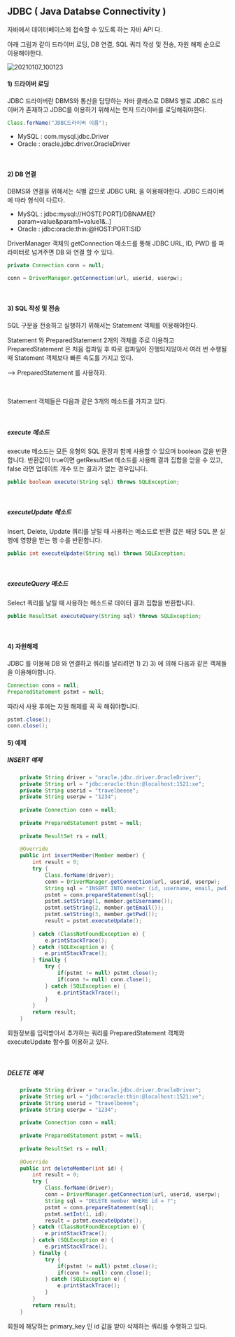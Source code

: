 ## JDBC ( Java Databse Connectivity )

자바에서 데이터베이스에 접속할 수 있도록 하는 자바 API 다.

아래 그림과 같이 드라이버 로딩, DB 연결, SQL 쿼리 작성 및 전송, 자원 해제 순으로 이용해야한다.

![20210107_100123](https://user-images.githubusercontent.com/59816811/103838019-5cc81180-50cf-11eb-87aa-c89e5d1ed039.png)

#### 1) 드라이버 로딩

JDBC 드라이버란 DBMS와 통신을 담당하는 자바 클래스로 DBMS 별로 JDBC 드라이버가 존재하고 JDBC를 이용하기 위해서는 먼저 드라이버를 로딩해줘야한다.

```java
Class.forName("JDBC드라이버 이름");
```

- MySQL : com.mysql.jdbc.Driver
- Oracle : oracle.jdbc.driver.OracleDriver

<br>

#### 2) DB 연결

DBMS와 연결을 위해서는 식별 값으로 JDBC URL 을 이용해야한다. JDBC 드라이버에 따라 형식이 다르다.

- MySQL : jdbc:mysql://HOST[:PORT]/DBNAME[?param=value&param1=value1&..]
- Oracle : jdbc:oracle:thin:@HOST:PORT:SID

DriverManager 객체의 getConnection 메소드를 통해 JDBC URL, ID, PWD 를 파라미터로 넘겨주면 DB 와 연결 할 수 있다.

```java
private Connection conn = null;

conn = DriverManager.getConnection(url, userid, userpw);
```

 <br>	

#### 3) SQL 작성 및 전송

SQL 구문을 전송하고 실행하기 위해서는 Statement 객체를 이용해야한다.

Statement 와 PreparedStatement 2개의 객체를 주로 이용하고 PreparedStatement 은 처음 컴파일 후 따로 컴파일이 진행되지않아서 여러 번 수행될 때 Statement 객체보다 빠른 속도를 가지고 있다.

--> PreparedStatement 를 사용하자.

<br>

Statement 객체들은 다음과 같은 3개의 메소드를 가지고 있다.

<br>

##### execute 메소드

execute 메소드는 모든 유형의 SQL 문장과 함께 사용할 수 있으며 boolean 값을 반환합니다. 반환값이 true이면 getResultSet 메소드를 사용해 결과 집합을 얻을 수 있고, false 라면 업데이트 개수 또는 결과가 없는 경우입니다.

```java
public boolean execute(String sql) throws SQLException;
```

<br>

##### executeUpdate 메소드

Insert, Delete, Update 쿼리를 날릴 때 사용하는 메소드로 반환 값은 해당 SQL 문 실행에 영향을 받는 행 수를 반환합니다.

```java
public int executeUpdate(String sql) throws SQLException;
```

<br>

##### executeQuery 메소드

Select 쿼리를 날릴 때 사용하는 메소드로 데이터 결과 집합을 반환합니다.

```java
public ResultSet executeQuery(String sql) throws SQLException;
```

<br>

#### 4) 자원해제

JDBC 를 이용해 DB 와 연결하고 쿼리를 날리려면 1) 2) 3) 에 의해 다음과 같은 객체들을 이용해야합니다.

```java
Connection conn = null;
PreparedStatement pstmt = null;
```

따라서 사용 후에는 자원 해제를 꼭 꼭 해줘야합니다.

```java
pstmt.close();
conn.close();
```



#### 5) 예제

##### INSERT 예제

```java
	private String driver = "oracle.jdbc.driver.OracleDriver";
	private String url = "jdbc:oracle:thin:@localhost:1521:xe";
	private String userid = "travelbeeee";
	private String userpw = "1234";
	
	private Connection conn = null;
	
	private PreparedStatement pstmt = null;
	
	private ResultSet rs = null;
	
	@Override	
	public int insertMember(Member member) {		
		int result = 0;
		try {
			Class.forName(driver);
			conn = DriverManager.getConnection(url, userid, userpw);
			String sql = "INSERT INTO member (id, username, email, pwd) values (member_seq.nextval, ?,?,?)";
			pstmt = conn.prepareStatement(sql);
			pstmt.setString(1, member.getUsername());
			pstmt.setString(2, member.getEmail());
			pstmt.setString(3, member.getPwd());
			result = pstmt.executeUpdate();
			
		} catch (ClassNotFoundException e) {
			e.printStackTrace();
		} catch (SQLException e) {
			e.printStackTrace();
		} finally {
			try {
				if(pstmt != null) pstmt.close();
				if(conn != null) conn.close();
			} catch (SQLException e) {
				e.printStackTrace();
			}
		}
		return result;
	}
```

회원정보를 입력받아서 추가하는 쿼리를 PreparedStatement 객체와 executeUpdate 함수를 이용하고 있다.

<br>

##### DELETE 예제

```java
	private String driver = "oracle.jdbc.driver.OracleDriver";
	private String url = "jdbc:oracle:thin:@localhost:1521:xe";
	private String userid = "travelbeeee";
	private String userpw = "1234";
	
	private Connection conn = null;
	
	private PreparedStatement pstmt = null;
	
	private ResultSet rs = null;
	
    @Override
	public int deleteMember(int id) {
		int result = 0;
		try {
			Class.forName(driver);
			conn = DriverManager.getConnection(url, userid, userpw);
			String sql = "DELETE member WHERE id = ?";
			pstmt = conn.prepareStatement(sql);
			pstmt.setInt(1, id);
			result = pstmt.executeUpdate();
		} catch (ClassNotFoundException e) {
			e.printStackTrace();
		} catch (SQLException e) {
			e.printStackTrace();
		} finally {
			try {
				if(pstmt != null) pstmt.close();
				if(conn != null) conn.close();
			} catch (SQLException e) {
				e.printStackTrace();
			}
		}
		return result;
	}
```

회원에 해당하는 primary_key 인 id 값을 받아 삭제하는 쿼리를 수행하고 있다.

<br>

